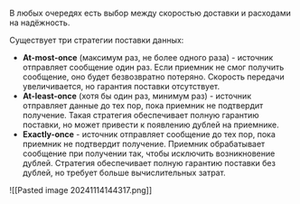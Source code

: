 В любых очередях есть выбор между скоростью доставки и расходами на надёжность.

Существует три стратегии поставки данных:
- **At-most-once** (максимум раз, не более одного раза) - источник отправляет сообщение один раз. Если приемник не смог получить сообщение, оно будет безвозвратно потеряно. Скорость передачи увеличивается, но гарантия поставки отсутствует.
- **At-least-once** (хотя бы один раз, минимум раз) - источник отправляет данные до тех пор, пока приемник не подтвердит получение. Такая стратегия обеспечивает полную гарантию поставки, но может привести к появлению дублей на приемнике.
- **Exactly-once** - источник отправляет сообщение до тех пор, пока приемник не подтвердит получение. Приемник обрабатывает сообщение при получении так, чтобы исключить возникновение дублей. Стратегия обеспечивает полную гарантию поставки без дублей, но требует больше вычислительных затрат.

![[Pasted image 20241114144317.png]]